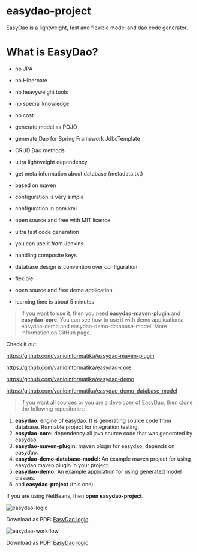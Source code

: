 easydao-project
===============

EasyDao is a lightweight, fast and flexible model and dao code generator.

# What is EasyDao? 

* no JPA
* no Hibernate
* no heavyweight tools
* no special knowledge
* no cost

* generate model as POJO
* generate Dao for Spring Framework JdbcTemplate
* CRUD Dao methods
* ultra lightweight dependency
* get meta information about database (metadata.txt)
* based on maven
* configuration is very simple
* configuration in pom.xml
* open source and free with MIT licence
* ultra fast code generation
* you can use it from Jenkins
* handling composite keys
* database design is convention over configuration
* flexible
* open source and free demo application
* learning time is about 5 minutes

> If you want to use it, then you need **easydao-maven-plugin** and **easydao-core**. You can see how to use it with demo applications: easydao-demo and easydao-demo-database-model. More information on GitHub page.

Check it out:

https://github.com/vanioinformatika/easydao-maven-plugin

https://github.com/vanioinformatika/easydao-core

https://github.com/vanioinformatika/easydao-demo

https://github.com/vanioinformatika/easydao-demo-database-model

> If you want all sources or you are a developer of EasyDao, then clone the following repositories:

1. **easydao:** engine of easydao. It is generating source code from database. Runnable project for integration testing.
1. **easydao-core:** dependency all java source code that was generated by easydao.
1. **easydao-maven-plugin:** maven plugin for easydao, depends on _easydao._
1. **easydao-demo-database-model:** An example maven project for using easydao maven plugin in your project.
1. **easydao-demo:** An example application for using generated model classes.
1. and **easydao-project** (this one).

If you are using NetBeans, then **open easydao-project.** 

![easydao-logic](https://github.com/adam-p/markdown-here/raw/master/easydao-logic.png "EasyDao Logic")

Download as PDF:
[EasyDao logic](../easydao-logic.pdf)

![easydao-workflow](https://github.com/adam-p/markdown-here/raw/master/easydao-workflow.png "EasyDao Workflow")

Download as PDF:
[EasyDao logic](../easydao-workflow.pdf)


